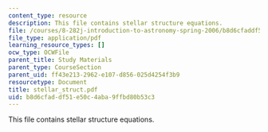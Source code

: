 ```yaml
---
content_type: resource
description: This file contains stellar structure equations.
file: /courses/8-282j-introduction-to-astronomy-spring-2006/b8d6cfaddf51e50c4aba9ffbd80b53c3_stellar_struct.pdf
file_type: application/pdf
learning_resource_types: []
ocw_type: OCWFile
parent_title: Study Materials
parent_type: CourseSection
parent_uid: ff43e213-2962-e107-d856-025d4254f3b9
resourcetype: Document
title: stellar_struct.pdf
uid: b8d6cfad-df51-e50c-4aba-9ffbd80b53c3
---
```

This file contains stellar structure equations.

